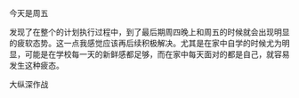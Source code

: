 今天是周五

发现了在整个的计划执行过程中，到了最后期周四晚上和周五的时候就会出现明显的疲软态势。这一点我感觉应该再后续积极解决。尤其是在家中自学的时候尤为明显，可能是在学校每一天的新鲜感都足够，而在家中每天面对的都是自己，就容易发生这种疲态。

大纵深作战